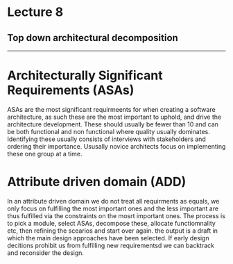 # Lecture 8 
## Top down architectural decomposition
---
# Architecturally Significant Requirements (ASAs)
ASAs are the most significant requirmeents for when creating a software architecture, as such these are the most important to uphold, and drive the architecture development. These should usually be fewer than 10 and can be both functional and non functional where quality usually dominates. Identifying these usually consists of interviews with stakeholders and ordering their importance. Ususally novice architects focus on implementing these one group at a time. 

# Attribute driven domain (ADD)
In an attribute driven domain we do not treat all requirments as equals, we only focus on fulfilling the most important ones and the less important are thus fulfilled via the constraints on the mosrt important ones. The process is to pick a module, select ASAs, decompose these, allocate functiomnality etc, then refining the scearios and start over again. the output is a draft in which the main design approaches have been selected. If early design decitions prohibit us from fulfilling new requirementsd we can backtrack and reconsider the design. 